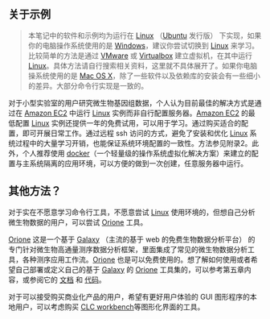 ## 关于示例

>本笔记中的软件和示例均为运行在 [Linux][] （[Ubuntu][] 发行版） 下实现，如果你的电脑操作系统使用的是 [Windows]()，建议你尝试切换到 [Linux][] 来学习。比较简单的方法是通过 [VMware](http://www.vmware.com/) 或 [Virtualbox](https://www.virtualbox.org/) 建立虚拟机，在其中运行 [Linux][]。具体方法请自行搜索相关资料，这里就不具体展开了。如果你电脑操系统使用的是 [Mac OS X](https://www.apple.com/osx/)，除了一些软件以及依赖库的安装会有一些细小的差异。大部分命令行实现是一致的。

对于小型实验室的用户研究微生物基因组数据，个人认为目前最佳的解决方式是通过在 [Amazon EC2][] 中运行 [Linux][] 实例而非自行配置服务器。[Amazon EC2][] 的最低配置 [Linux][] 实例还提供一年的免费试用，可以用于学习。通过购买适合的配置，即可开展日常工作。通过远程 ssh 访问的方式，避免了安装和优化 [Linux][] 系统过程中的大量学习开销，也能保证系统环境配置的一致性。方法参见附录2。此外，个人推荐使用 [docker][]（一个轻量级的操作系统虚拟化解决方案）来建立的配置与主系统隔离的应用环境，可以方便的做到一次创建，任意服务器中运行。


## 其他方法？

对于实在不愿意学习命令行工具，不愿意尝试 [Linux][] 使用环境的，但想自己分析微生物数据的用户，可以尝试 [Orione][] 工具。

[Orione][] 这是一个基于 [Galaxy][] （主流的基于 web 的免费生物数据分析平台） 的专门针对微生物高通量测序数据分析框架，里面集成了常见的微生物数据分析工具，各种测序应用工作流。[Orione][] 也是可以免费使用的。想了解如何使用或者希望自己部署或定义自己的基于 [Galaxy][] 的 [Orione][] 工具集的，可以参考第五章内容，或参阅它的 [文档](http://orione-documentation.readthedocs.org/) 和 [代码](https://bitbucket.org/crs4/orione-tools)。

对于可以接受购买商业化产品的用户，希望有更好用户体验的 GUI 图形程序的本地用户，可以考虑购买 [CLC workbench](http://www.clcbio.com/products/clc-genomics-workbench/)等图形化界面的工具。

[Linux]: http://www.linux.com/ "Linux"
[Illumina]: http://www.illumina.com/ "Illumina"
[MiSeq]: http://www.illumina.com/search.ilmn?search=MiSeq&Pg=1&ilmn_search_btn.x=1 "MiSeq"
[gitbook]: http://www.gitbook.io/ "Git Book"
[Open Source]: http://opensource.org/ "开源思想"
[Linux]: http://www.linux.com/ "Linux"
[Ubuntu]: http://www.ubuntu.com/ "Ubuntu"
[Amazon EC2]: http://aws.amazon.com/cn/ec2/ "Amazon EC2 Service"
[Orione]: http://orione.crs4.it/ "A framework for microbiology ngs data analysis"
[Galaxy]: http://galaxyproject.org/ "Galaxy is an open, web-based platform for data intensive biomedical research"
[docker]: http://www.docker.io "Docker"
[Windows]: http://windows.microsoft.com "Microsoft"
